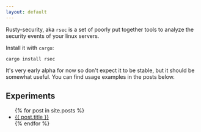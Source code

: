 ```yaml
---
layout: default
---
```


Rusty-security, aka `rsec` is a set of poorly put together tools to analyze the security events of your linux servers.

Install it with `cargo`:

```
cargo install rsec
```

It's very early alpha for now so don't expect it to be stable, but it should be somewhat useful. You can find usage examples in the posts below.

<h2>Experiments</h2>
<ul>
  {% for post in site.posts %}
    <li>
      <a href="{{ post.url }}">{{ post.title }}</a>
    </li>
  {% endfor %}
</ul>
